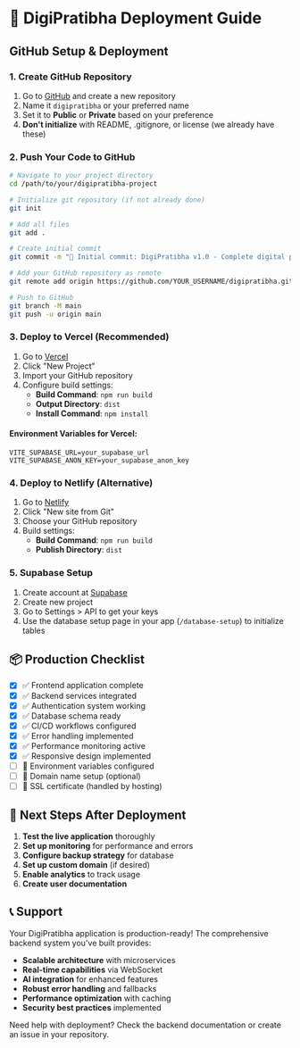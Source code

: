 # 🚀 DigiPratibha Deployment Guide

## GitHub Setup & Deployment

### 1. Create GitHub Repository

1. Go to [GitHub](https://github.com) and create a new repository
2. Name it `digipratibha` or your preferred name
3. Set it to **Public** or **Private** based on your preference
4. **Don't initialize** with README, .gitignore, or license (we already have these)

### 2. Push Your Code to GitHub

```bash
# Navigate to your project directory
cd /path/to/your/digipratibha-project

# Initialize git repository (if not already done)
git init

# Add all files
git add .

# Create initial commit
git commit -m "🎉 Initial commit: DigiPratibha v1.0 - Complete digital portfolio platform"

# Add your GitHub repository as remote
git remote add origin https://github.com/YOUR_USERNAME/digipratibha.git

# Push to GitHub
git branch -M main
git push -u origin main
```

### 3. Deploy to Vercel (Recommended)

1. Go to [Vercel](https://vercel.com)
2. Click "New Project"
3. Import your GitHub repository
4. Configure build settings:
   - **Build Command**: `npm run build`
   - **Output Directory**: `dist`
   - **Install Command**: `npm install`

#### Environment Variables for Vercel:
```env
VITE_SUPABASE_URL=your_supabase_url
VITE_SUPABASE_ANON_KEY=your_supabase_anon_key
```

### 4. Deploy to Netlify (Alternative)

1. Go to [Netlify](https://netlify.com)
2. Click "New site from Git"
3. Choose your GitHub repository
4. Build settings:
   - **Build Command**: `npm run build`
   - **Publish Directory**: `dist`

### 5. Supabase Setup

1. Create account at [Supabase](https://supabase.com)
2. Create new project
3. Go to Settings > API to get your keys
4. Use the database setup page in your app (`/database-setup`) to initialize tables

## 📦 Production Checklist

- [x] ✅ Frontend application complete
- [x] ✅ Backend services integrated
- [x] ✅ Authentication system working
- [x] ✅ Database schema ready
- [x] ✅ CI/CD workflows configured
- [x] ✅ Error handling implemented
- [x] ✅ Performance monitoring active
- [x] ✅ Responsive design implemented
- [ ] 🔧 Environment variables configured
- [ ] 🔧 Domain name setup (optional)
- [ ] 🔧 SSL certificate (handled by hosting)

## 🎯 Next Steps After Deployment

1. **Test the live application** thoroughly
2. **Set up monitoring** for performance and errors
3. **Configure backup strategy** for database
4. **Set up custom domain** (if desired)
5. **Enable analytics** to track usage
6. **Create user documentation**

## 📞 Support

Your DigiPratibha application is production-ready! The comprehensive backend system you've built provides:

- **Scalable architecture** with microservices
- **Real-time capabilities** via WebSocket
- **AI integration** for enhanced features
- **Robust error handling** and fallbacks
- **Performance optimization** with caching
- **Security best practices** implemented

Need help with deployment? Check the backend documentation or create an issue in your repository.